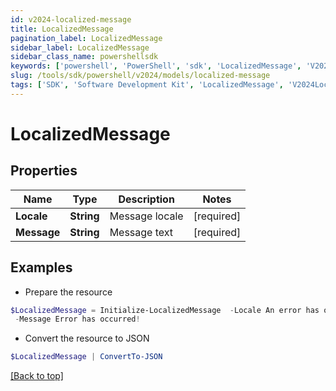 ```yaml
---
id: v2024-localized-message
title: LocalizedMessage
pagination_label: LocalizedMessage
sidebar_label: LocalizedMessage
sidebar_class_name: powershellsdk
keywords: ['powershell', 'PowerShell', 'sdk', 'LocalizedMessage', 'V2024LocalizedMessage'] 
slug: /tools/sdk/powershell/v2024/models/localized-message
tags: ['SDK', 'Software Development Kit', 'LocalizedMessage', 'V2024LocalizedMessage']
---
```



# LocalizedMessage

## Properties

Name | Type | Description | Notes
------------ | ------------- | ------------- | -------------
**Locale** | **String** | Message locale | [required]
**Message** | **String** | Message text | [required]

## Examples

- Prepare the resource
```powershell
$LocalizedMessage = Initialize-LocalizedMessage  -Locale An error has occurred! `
 -Message Error has occurred!
```

- Convert the resource to JSON
```powershell
$LocalizedMessage | ConvertTo-JSON
```


[[Back to top]](#) 

